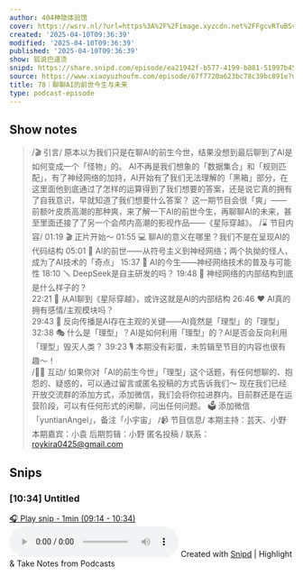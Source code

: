 ```yaml
---
author: 404神隐体验馆
cover: https://wsrv.nl/?url=https%3A%2F%2Fimage.xyzcdn.net%2FFgcvRTuBSvcaed0fE05NJfm7RElV.jpg&w=200&h=200
created: '2025-04-10T09:36:39'
modified: '2025-04-10T09:36:39'
published: '2025-04-10T09:36:39'
show: 狐说巴道烫
snipd: https://share.snipd.com/episode/ea21942f-b577-4199-b081-51997b45b27c
source: https://www.xiaoyuzhoufm.com/episode/67f7720a623bc78c39bc891e?utm_source=rss
title: 78｜聊聊AI的前世今生与未来
type: podcast-episode
---
```



## Show notes
> /🎬 引言/   原本以为我们只是在聊AI的前生今世，结果没想到最后聊到了AI是如何变成一个「怪物」的。 AI不再是我们想象的「数据集合」和「规则匹配」，有了神经网络的加持，AI开始有了我们无法理解的「黑箱」部分，在这里面他到底通过了怎样的运算得到了我们想要的答案，还是说它真的拥有了自我意识，早就知道了我们想要什么答案？
> 这一期节目会很「爽」——前额叶皮质高潮的那种爽，来了解一下AI的前世今生，再聊聊AI的未来，甚至里面还接了了另一个会颅内高潮的影视作品——《星际穿越》。
> /⌛️ 节目内容/  01:19 🎬 正片开始～
> 01:55 💻 聊AI的意义在哪里？我们不是在呈现AI的代码结构
> 05:01 🧠 AI的前世——从符号主义到神经网络；两个执拗的怪人，成为了AI技术的「奇点」
> 15:37 🧬 AI的今生——神经网络技术的普及与可能性
> 18:10 🪛 DeepSeek是自主研发的吗？
> 19:48 🧠 神经网络的内部结构到底是什么样子的？  
> 22:21 🚀 从AI聊到《星际穿越》，或许这就是AI的内部结构
> 26:46 ❤️ AI真的拥有感情/主观模块吗？   
> 29:43 🏹 反向传播是AI存在主观的关键——AI竟然是「理型」的「理型」
> 32:38 🎭 什么是「理型」？AI是如何利用「理型」的？AI是否会反向利用「理型」毁灭人类？
> 39:23 🎙️ 本期没有彩蛋，未剪辑至节目的内容也很有趣～！      
> /🙋‍♀️ 互动/  如果你对「AI的前生今世」「理型」这个话题，有任何想聊的、抱怨的、疑惑的，可以通过留言或匿名投稿的方式告诉我们～
> 现在我们已经开放交流群的添加方式，添加微信，我们会将你拉进群内。目前群还是在运营阶段，可以有任何形式的闲聊，问出任何问题。 
> 🗳️ 添加微信「yuntianAngel」，备注「小宇宙」
> /📹 节目信息/  本期主持：芸天、小野 本期嘉宾：小袁 后期剪辑：小野  匿名投稿 / 联系：roykira0425@gmail.com

## Snips
### [10:34] Untitled
[🎧 Play snip - 1min️ (09:14 - 10:34)](https://share.snipd.com/snip/436bda1b-d1f8-4d29-899f-0609c7e1b352)
<audio controls> <source src="https://dts-api.xiaoyuzhoufm.com/track/674fee29182d70c0f9b0ed92/67f7720a623bc78c39bc891e/media.xyzcdn.net/674fee29182d70c0f9b0ed92/lr10Dnh6-ctdGGeFpagPkSRkSEAA.m4a#t=09:14,10:34"> </audio>
Created with [Snipd](https://www.snipd.com) | Highlight & Take Notes from Podcasts
